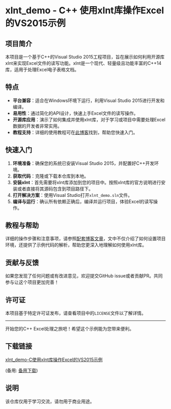 # xlnt_demo - C++ 使用xlnt库操作Excel的VS2015示例

## 项目简介

本项目是一个基于C++的Visual Studio 2015工程项目，旨在展示如何利用开源库xlnt来实现Excel文件的读写功能。xlnt是一个现代、轻量级且功能丰富的C++14库，适用于处理Excel电子表格文档。

## 特点

- **平台兼容**：适合在Windows环境下运行，利用Visual Studio 2015进行开发和编译。
- **易用性**：通过简化的API设计，快速上手Excel文件的读写操作。
- **开源库应用**：演示了如何集成并使用xlnt库，对于学习或项目中需要处理Excel数据的开发者非常实用。
- **教程支持**：详细的使用教程可在[此博客](https://humfrey.blog.csdn.net/article/details/107527883)找到，帮助您快速入门。

## 快速入门

1. **环境准备**：确保您的系统已安装Visual Studio 2015，并配置好C++开发环境。
2. **获取代码**：克隆或下载本仓库到本地。
3. **安装xlnt**：首先需要将xlnt库添加到您的项目中。按照xlnt库的官方说明进行安装或者直接将其源码包含到项目路径下。
4. **打开解决方案**：使用Visual Studio打开`xlnt_demo.sln`文件。
5. **编译与运行**：确认所有依赖正确后，编译并运行项目，体验Excel的读写操作。

## 教程与帮助

详细的操作步骤和注意事项，请参照[配套博客文章](https://humfrey.blog.csdn.net/article/details/107527883)，文中不仅介绍了如何设置项目环境，还提供了示例代码的解析，帮助您更深入地理解如何使用xlnt库。

## 贡献与反馈

如果您发现了任何问题或有改进意见，欢迎提交GitHub issue或者贡献PR。共同参与让这个项目更加完善！

## 许可证

本项目基于特定许可证发布，请查看项目中的`LICENSE`文件以了解详情。

---

开始您的C++ Excel处理之旅吧！希望这个示例能为您带来便利。

## 下载链接
[xlnt_demo-C使用xlnt库操作Excel的VS2015示例](https://pan.quark.cn/s/6d9166069cf5) 

(备用: [备用下载](https://pan.baidu.com/s/1rv4p2cEUNHRvjk5uftrAUA?pwd=1234))

## 说明

该仓库仅用于学习交流，请勿用于商业用途。
